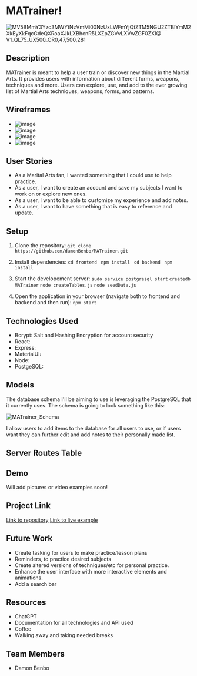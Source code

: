 # MATrainer!

![MV5BMmY3Yzc3MWYtNzVmMi00NzUxLWFmYjQtZTM5NGU2ZTBlYmM2XkEyXkFqcGdeQXRoaXJkLXBhcnR5LXZpZGVvLXVwZGF0ZXI@ _V1_QL75_UX500_CR0,47,500,281_](https://github.com/damonBenbo/MATrainer/assets/115174854/e6f8b91a-ad49-4be8-9171-076333bae82f)

## Description

MATrainer is meant to help a user train or discover new things in the Martial Arts. It provides users with information about different forms, weapons, techniques and more. Users can explore, use, and add to the ever growing list of Martial Arts techniques, weapons, forms, and patterns.

## Wireframes

- ![image](https://github.com/damonBenbo/MATrainer/assets/115174854/60c71201-1802-414e-8a7e-517276cef2bb)
- ![image](https://github.com/damonBenbo/MATrainer/assets/115174854/07e56bee-297e-4b24-b8e8-efcd433a6e29)
- ![image](https://github.com/damonBenbo/MATrainer/assets/115174854/ae8a82b5-21ad-4de4-a661-f80bcb30fcb5)
- ![image](https://github.com/damonBenbo/MATrainer/assets/115174854/1e3f5ef4-8780-4d01-9dc8-dcd477cc5a14)





## User Stories

- As a Marital Arts fan, I wanted something that I could use to help practice.
- As a user, I want to create an account and save my subjects I want to work on or explore new ones.
- As a user, I want to be able to customize my experience and add notes.
- As a user, I want to have something that is easy to reference and update.

## Setup

1. Clone the repository:
```git clone https://github.com/damonBenbo/MATrainer.git```

2. Install dependencies:
```cd frontend ```
```npm install ```
```cd backend ```
```npm install ```

4. Start the developement server:
```sudo service postgresql start```
```createdb MATrainer```
```node createTables.js```
```node seedData.js```

6. Open the application in your browser (navigate both to frontend and backend and then run):
```npm start```

## Technologies Used

- Bcrypt: Salt and Hashing Encryption for account security
- React: 
- Express:
- MaterialUI:
- Node:
- PostgeSQL:

## Models

The database schema I'll be aiming to use is leveraging the PostgreSQL that it currently uses. The schema is going to look something like this:

![MATrainer_Schema](https://github.com/damonBenbo/MATrainer/assets/115174854/f5d5eabe-f61e-4aea-b120-1ea03381122d)

I allow users to add items to the database for all users to use, or if users want they can further edit and add notes to their personally made list.

## Server Routes Table

## Demo

Will add pictures or video examples soon!

## Project Link

[Link to repository](https://github.com/damonBenbo/MATrainer)
[Link to live example](https://matrainer-e0k8.onrender.com/)

## Future Work

- Create tasking for users to make practice/lesson plans
- Reminders, to practice desired subjects
- Create altered versions of techniques/etc for personal practice.
- Enhance the user interface with more interactive elements and animations.
- Add a search bar

## Resources

- ChatGPT
- Documentation for all technologies and API used
- Coffee
- Walking away and taking needed breaks

## Team Members

- Damon Benbo


